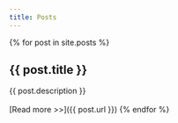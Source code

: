 ```yaml
---
title: Posts
---
```

{% for post in site.posts %}
## {{ post.title }}
{{ post.description }}
<br><br>
[Read more &gt;&gt;]({{ post.url }})
{% endfor %}
